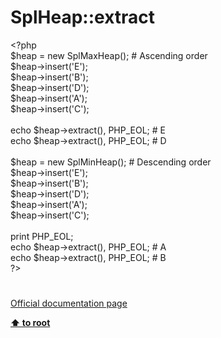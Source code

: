 # SplHeap::extract




<div class="phpcode"><span class="html">
<span class="default">&lt;?php<br>$heap </span><span class="keyword">= new </span><span class="default">SplMaxHeap</span><span class="keyword">(); </span><span class="comment"># Ascending order<br></span><span class="default">$heap</span><span class="keyword">-&gt;</span><span class="default">insert</span><span class="keyword">(</span><span class="string">&apos;E&apos;</span><span class="keyword">);<br></span><span class="default">$heap</span><span class="keyword">-&gt;</span><span class="default">insert</span><span class="keyword">(</span><span class="string">&apos;B&apos;</span><span class="keyword">);<br></span><span class="default">$heap</span><span class="keyword">-&gt;</span><span class="default">insert</span><span class="keyword">(</span><span class="string">&apos;D&apos;</span><span class="keyword">);<br></span><span class="default">$heap</span><span class="keyword">-&gt;</span><span class="default">insert</span><span class="keyword">(</span><span class="string">&apos;A&apos;</span><span class="keyword">);<br></span><span class="default">$heap</span><span class="keyword">-&gt;</span><span class="default">insert</span><span class="keyword">(</span><span class="string">&apos;C&apos;</span><span class="keyword">);<br><br>echo </span><span class="default">$heap</span><span class="keyword">-&gt;</span><span class="default">extract</span><span class="keyword">(), </span><span class="default">PHP_EOL</span><span class="keyword">; </span><span class="comment"># E<br></span><span class="keyword">echo </span><span class="default">$heap</span><span class="keyword">-&gt;</span><span class="default">extract</span><span class="keyword">(), </span><span class="default">PHP_EOL</span><span class="keyword">; </span><span class="comment"># D<br><br></span><span class="default">$heap </span><span class="keyword">= new </span><span class="default">SplMinHeap</span><span class="keyword">(); </span><span class="comment"># Descending order<br></span><span class="default">$heap</span><span class="keyword">-&gt;</span><span class="default">insert</span><span class="keyword">(</span><span class="string">&apos;E&apos;</span><span class="keyword">);<br></span><span class="default">$heap</span><span class="keyword">-&gt;</span><span class="default">insert</span><span class="keyword">(</span><span class="string">&apos;B&apos;</span><span class="keyword">);<br></span><span class="default">$heap</span><span class="keyword">-&gt;</span><span class="default">insert</span><span class="keyword">(</span><span class="string">&apos;D&apos;</span><span class="keyword">);<br></span><span class="default">$heap</span><span class="keyword">-&gt;</span><span class="default">insert</span><span class="keyword">(</span><span class="string">&apos;A&apos;</span><span class="keyword">);<br></span><span class="default">$heap</span><span class="keyword">-&gt;</span><span class="default">insert</span><span class="keyword">(</span><span class="string">&apos;C&apos;</span><span class="keyword">);<br><br>print </span><span class="default">PHP_EOL</span><span class="keyword">;<br>echo </span><span class="default">$heap</span><span class="keyword">-&gt;</span><span class="default">extract</span><span class="keyword">(), </span><span class="default">PHP_EOL</span><span class="keyword">; </span><span class="comment"># A<br></span><span class="keyword">echo </span><span class="default">$heap</span><span class="keyword">-&gt;</span><span class="default">extract</span><span class="keyword">(), </span><span class="default">PHP_EOL</span><span class="keyword">; </span><span class="comment"># B<br></span><span class="default">?&gt;</span>
</span>
</div>
  

#

[Official documentation page](https://www.php.net/manual/en/splheap.extract.php)

**[⬆ to root](/)**